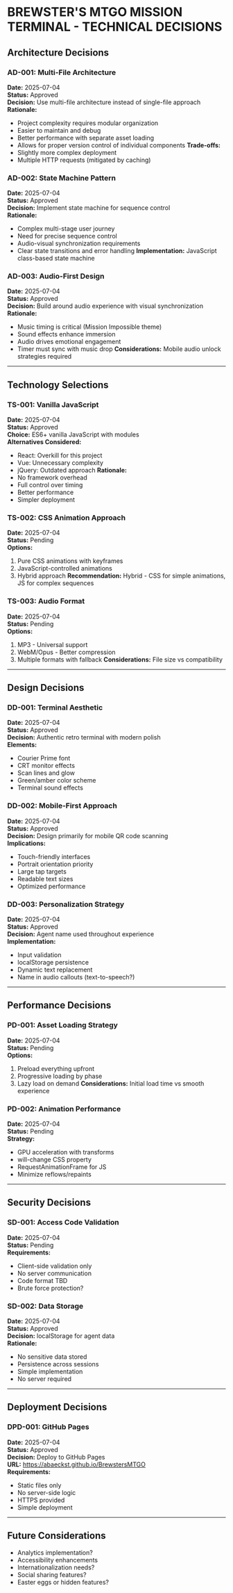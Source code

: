 # BREWSTER'S MTGO MISSION TERMINAL - TECHNICAL DECISIONS

## Architecture Decisions

### AD-001: Multi-File Architecture
**Date:** 2025-07-04  
**Status:** Approved  
**Decision:** Use multi-file architecture instead of single-file approach  
**Rationale:**
- Project complexity requires modular organization
- Easier to maintain and debug
- Better performance with separate asset loading
- Allows for proper version control of individual components
**Trade-offs:**
- Slightly more complex deployment
- Multiple HTTP requests (mitigated by caching)

### AD-002: State Machine Pattern
**Date:** 2025-07-04  
**Status:** Approved  
**Decision:** Implement state machine for sequence control  
**Rationale:**
- Complex multi-stage user journey
- Need for precise sequence control
- Audio-visual synchronization requirements
- Clear state transitions and error handling
**Implementation:** JavaScript class-based state machine

### AD-003: Audio-First Design
**Date:** 2025-07-04  
**Status:** Approved  
**Decision:** Build around audio experience with visual synchronization  
**Rationale:**
- Music timing is critical (Mission Impossible theme)
- Sound effects enhance immersion
- Audio drives emotional engagement
- Timer must sync with music drop
**Considerations:** Mobile audio unlock strategies required

---

## Technology Selections

### TS-001: Vanilla JavaScript
**Date:** 2025-07-04  
**Status:** Approved  
**Choice:** ES6+ vanilla JavaScript with modules  
**Alternatives Considered:**
- React: Overkill for this project
- Vue: Unnecessary complexity
- jQuery: Outdated approach
**Rationale:** 
- No framework overhead
- Full control over timing
- Better performance
- Simpler deployment

### TS-002: CSS Animation Approach
**Date:** 2025-07-04  
**Status:** Pending  
**Options:**
1. Pure CSS animations with keyframes
2. JavaScript-controlled animations
3. Hybrid approach
**Recommendation:** Hybrid - CSS for simple animations, JS for complex sequences

### TS-003: Audio Format
**Date:** 2025-07-04  
**Status:** Pending  
**Options:**
1. MP3 - Universal support
2. WebM/Opus - Better compression
3. Multiple formats with fallback
**Considerations:** File size vs compatibility

---

## Design Decisions

### DD-001: Terminal Aesthetic
**Date:** 2025-07-04  
**Status:** Approved  
**Decision:** Authentic retro terminal with modern polish  
**Elements:**
- Courier Prime font
- CRT monitor effects
- Scan lines and glow
- Green/amber color scheme
- Terminal sound effects

### DD-002: Mobile-First Approach
**Date:** 2025-07-04  
**Status:** Approved  
**Decision:** Design primarily for mobile QR code scanning  
**Implications:**
- Touch-friendly interfaces
- Portrait orientation priority
- Large tap targets
- Readable text sizes
- Optimized performance

### DD-003: Personalization Strategy
**Date:** 2025-07-04  
**Status:** Approved  
**Decision:** Agent name used throughout experience  
**Implementation:**
- Input validation
- localStorage persistence
- Dynamic text replacement
- Name in audio callouts (text-to-speech?)

---

## Performance Decisions

### PD-001: Asset Loading Strategy
**Date:** 2025-07-04  
**Status:** Pending  
**Options:**
1. Preload everything upfront
2. Progressive loading by phase
3. Lazy load on demand
**Considerations:** Initial load time vs smooth experience

### PD-002: Animation Performance
**Date:** 2025-07-04  
**Status:** Pending  
**Strategy:**
- GPU acceleration with transforms
- will-change CSS property
- RequestAnimationFrame for JS
- Minimize reflows/repaints

---

## Security Decisions

### SD-001: Access Code Validation
**Date:** 2025-07-04  
**Status:** Pending  
**Requirements:**
- Client-side validation only
- No server communication
- Code format TBD
- Brute force protection?

### SD-002: Data Storage
**Date:** 2025-07-04  
**Status:** Approved  
**Decision:** localStorage for agent data  
**Rationale:**
- No sensitive data stored
- Persistence across sessions
- Simple implementation
- No server required

---

## Deployment Decisions

### DPD-001: GitHub Pages
**Date:** 2025-07-04  
**Status:** Approved  
**Decision:** Deploy to GitHub Pages  
**URL:** https://abaeckst.github.io/BrewstersMTGO  
**Requirements:**
- Static files only
- No server-side logic
- HTTPS provided
- Simple deployment

---

## Future Considerations
- Analytics implementation?
- Accessibility enhancements
- Internationalization needs?
- Social sharing features?
- Easter eggs or hidden features?